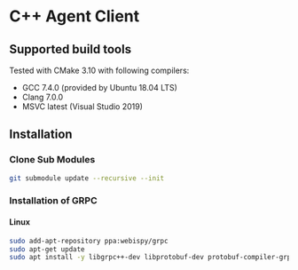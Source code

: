 # C++ Agent Client

## Supported build tools

Tested with CMake 3.10 with following compilers:

- GCC 7.4.0 (provided by Ubuntu 18.04 LTS)
- Clang 7.0.0
- MSVC latest (Visual Studio 2019)


## Installation

### Clone Sub Modules
```bash
git submodule update --recursive --init 
```

### Installation of GRPC 

#### Linux
```bash
sudo add-apt-repository ppa:webispy/grpc
sudo apt-get update
sudo apt install -y libgrpc++-dev libprotobuf-dev protobuf-compiler-grpc clang-7
```
